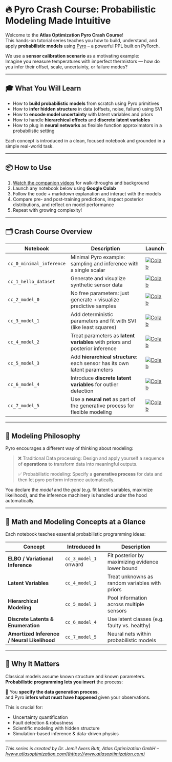 # 🔥 Pyro Crash Course: Probabilistic Modeling Made Intuitive

Welcome to the **Atlas Optimization Pyro Crash Course**!  
This hands-on tutorial series teaches you how to build, understand, and apply **probabilistic models** using [Pyro](https://pyro.ai) – a powerful PPL built on PyTorch.

We use a **sensor calibration scenario** as a motivating example:  
Imagine you measure temperatures with imperfect thermistors — how do you infer their offset, scale, uncertainty, or failure modes?

---

## 🎓 What You Will Learn

- How to **build probabilistic models** from scratch using Pyro primitives  
- How to **infer hidden structure** in data (offsets, noise, failure) using SVI  
- How to **encode model uncertainty** with latent variables and priors  
- How to handle **hierarchical effects** and **discrete latent variables**  
- How to plug in **neural networks** as flexible function approximators in a probabilistic setting

Each concept is introduced in a clean, focused notebook and grounded in a simple real-world task.

---

## 📦 How to Use

1. [Watch the companion videos](https://youtube.com) for walk-throughs and background
2. Launch any notebook below using **Google Colab**  
3. Follow the code + markdown explanation and interact with the models  
4. Compare pre- and post-training predictions, inspect posterior distributions, and reflect on model performance
5. Repeat with growing complexity!

---

## 🗂️ Crash Course Overview

| Notebook | Description | Launch |
|----------|-------------|--------|
| `cc_0_minimal_inference` | Minimal Pyro example: sampling and inference with a single scalar | [![Colab](https://colab.research.google.com/assets/colab-badge.svg)](https://colab.research.google.com/github/atlas-optimization/tutorials/blob/master/pyro/pyro_crash_course/pyro_cc_0_minimal_inference.ipynb) |
| `cc_1_hello_dataset` | Generate and visualize synthetic sensor data | [![Colab](https://colab.research.google.com/assets/colab-badge.svg)](https://colab.research.google.com/github/atlas-optimization/tutorials/blob/master/pyro/pyro_crash_course/pyro_cc_1_hello_dataset.ipynb) |
| `cc_2_model_0` | No free parameters: just generate + visualize predictive samples | [![Colab](https://colab.research.google.com/assets/colab-badge.svg)](https://colab.research.google.com/github/atlas-optimization/tutorials/blob/master/pyro/pyro_crash_course/pyro_cc_2_model_0.ipynb) |
| `cc_3_model_1` | Add deterministic parameters and fit with SVI (like least squares) | [![Colab](https://colab.research.google.com/assets/colab-badge.svg)](https://colab.research.google.com/github/atlas-optimization/tutorials/blob/master/pyro/pyro_crash_course/pyro_cc_3_model_1.ipynb) |
| `cc_4_model_2` | Treat parameters as **latent variables** with priors and posterior inference | [![Colab](https://colab.research.google.com/assets/colab-badge.svg)](https://colab.research.google.com/github/atlas-optimization/tutorials/blob/master/pyro/pyro_crash_course/pyro_cc_4_model_2.ipynb) |
| `cc_5_model_3` | Add **hierarchical structure**: each sensor has its own latent parameters | [![Colab](https://colab.research.google.com/assets/colab-badge.svg)](https://colab.research.google.com/github/atlas-optimization/tutorials/blob/master/pyro/pyro_crash_course/pyro_cc_5_model_3.ipynb) |
| `cc_6_model_4` | Introduce **discrete latent variables** for outlier detection | [![Colab](https://colab.research.google.com/assets/colab-badge.svg)](https://colab.research.google.com/github/atlas-optimization/tutorials/blob/master/pyro/pyro_crash_course/pyro_cc_6_model_4.ipynb) |
| `cc_7_model_5` | Use a **neural net** as part of the generative process for flexible modeling | [![Colab](https://colab.research.google.com/assets/colab-badge.svg)](https://colab.research.google.com/github/atlas-optimization/tutorials/blob/master/pyro/pyro_crash_course/pyro_cc_7_model_5.ipynb) |

---

## 🧭 Modeling Philosophy

Pyro encourages a different way of thinking about modeling:

> ❌ Traditional Data processing: Design and apply yourself a sequence of **operations** to transform data into meaningful outputs.
>
> ✅ Probabilistic modeling: Specify a **generative process** for data and then let pyro perform inference automatically.

You declare the *model* and the *goal* (e.g. fit latent variables, maximize likelihood), and the inference machinery is handled under the hood automatically.



---

## 🧠 Math and Modeling Concepts at a Glance

Each notebook teaches essential probabilistic programming ideas:

| Concept | Introduced In | Description |
|--------|----------------|-------------|
| **ELBO / Variational Inference** | `cc_3_model_1` onward | Fit posterior by maximizing evidence lower bound |
| **Latent Variables** | `cc_4_model_2` | Treat unknowns as random variables with priors |
| **Hierarchical Modeling** | `cc_5_model_3` | Pool information across multiple sensors |
| **Discrete Latents & Enumeration** | `cc_6_model_4` | Use latent classes (e.g. faulty vs. healthy) |
| **Amortized Inference / Neural Likelihood** | `cc_7_model_5` | Neural nets within probabilistic models |

---

## 🔎 Why It Matters

Classical models assume known structure and known parameters.  
**Probabilistic programming lets you invert** the process:  

📌 You **specify the data generation process**,  
and Pyro **infers what must have happened** given your observations.

This is crucial for:

- Uncertainty quantification  
- Fault detection & robustness  
- Scientific modeling with hidden structure  
- Simulation-based inference & data-driven physics

---

*This series is created by Dr. Jemil Avers Butt, Atlas Optimization GmbH – [www.atlasoptimization.com](https://www.atlasoptimization.com)*





